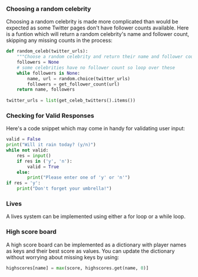### Choosing a random celebrity

Choosing a random celebrity is made more complicated than would be expected as some Twitter pages don't have follower counts available. Here is a funtion which will return a random celebrity's name and follower count, skipping any missing counts in the process:

```python
def random_celeb(twitter_urls):
    """Choose a random celebrity and return their name and follower count."""
    followers = None
    # some celebrities have no follower count so loop over these
    while followers is None:
        name, url = random.choice(twitter_urls)
        followers = get_follower_count(url)
    return name, followers
	
twitter_urls = list(get_celeb_twitters().items())
```

### Checking for Valid Responses

Here's a code snippet which may come in handy for validating user input:

``` python
valid = False
print("Will it rain today? (y/n)")
while not valid:
	res = input()
	if res in ('y', 'n'):
		valid = True
	else:
		print("Please enter one of 'y' or 'n'")
if res = 'y':
	print("Don't forget your umbrella!")
```

### Lives

A lives system can be implemented using either a for loop or a while loop.

### High score board

A high score board can be implemented as a dictionary with player names as keys and their best score as values. You can update the dictionary without worrying about missing keys by using:

```python
highscores[name] = max(score, highscores.get(name, 0)]
```